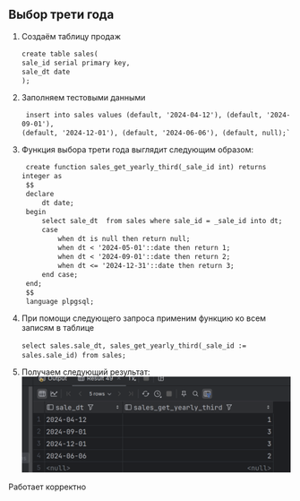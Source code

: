 ## Выбор трети года

1. Создаём таблицу продаж

       create table sales(
       sale_id serial primary key,
       sale_dt date
       );
2. Заполняем тестовыми данными

        insert into sales values (default, '2024-04-12'), (default, '2024-09-01'), 
       (default, '2024-12-01'), (default, '2024-06-06'), (default, null);`

3. Функция выбора трети года выглядит следующим образом: 

        create function sales_get_yearly_third(_sale_id int) returns integer as
        $$
        declare
            dt date;
        begin
            select sale_dt  from sales where sale_id = _sale_id into dt;
            case
                when dt is null then return null;
                when dt < '2024-05-01'::date then return 1;
                when dt < '2024-09-01'::date then return 2;
                when dt <= '2024-12-31'::date then return 3;
            end case;
        end;
        $$
        language plpgsql;

4. При помощи следующего запроса применим функцию ко всем записям в таблице

   `select sales.sale_dt, sales_get_yearly_third(_sale_id := sales.sale_id) from sales;`
5. Получаем следующий результат:
    ![img.png](assets/img/hw_7_1.png)

Работает корректно